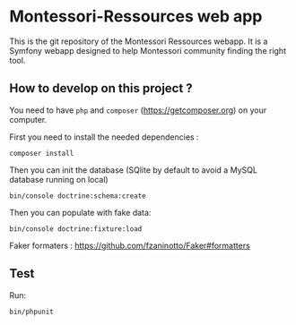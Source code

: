 # Montessori-Ressources web app

This is the git repository of the Montessori Ressources webapp. It is a Symfony
webapp designed to help Montessori community finding the right tool.

## How to develop on this project ?

You need to have `php` and `composer` (https://getcomposer.org) on your computer.

First you need to install the needed dependencies :

```
composer install
```

Then you can init the database (SQlite by default to avoid a MySQL database running
  on local)

```
bin/console doctrine:schema:create
```

Then you can populate with fake data:

```
bin/console doctrine:fixture:load
```

Faker formaters : https://github.com/fzaninotto/Faker#formatters

## Test

Run:

```
bin/phpunit
```
